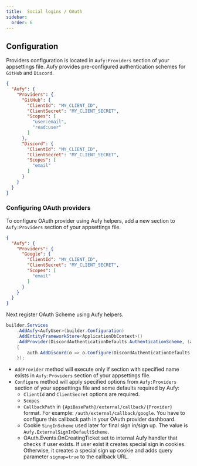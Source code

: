 ```yaml
---
title:  Social logins / OAuth
sidebar:
  order: 6
---
```


## Configuration

Providers configuration is located in `Aufy:Providers` section of your appsettings file.
Aufy provides pre-configured authentication schemes for `GitHub` and `Discord`.

```json title="appsettings.json"
{
  "Aufy": {
    "Providers": {
      "GitHub": {
        "ClientId": "MY_CLIENT_ID",
        "ClientSecret": "MY_CLIENT_SECRET",
        "Scopes": [
          "user:email",
          "read:user"
        ]
      },
      "Discord": {
        "ClientId": "MY_CLIENT_ID",
        "ClientSecret": "MY_CLIENT_SECRET",
        "Scopes": [
          "email"
        ]
      }
    }
  }
}
```

### Configuring OAuth providers

To configure OAuth provider using Aufy helpers, add a new section to `Aufy:Providers` section of your appsettings file.

```json title="appsettings.json"
{
  "Aufy": {
    "Providers": {
      "Google": {
        "ClientId": "MY_CLIENT_ID",
        "ClientSecret": "MY_CLIENT_SECRET",
        "Scopes": [
          "email"
        ]
      }
    }
  }
}
```

Next register OAuth Scheme using Aufy helpers.

```csharp title="Program.cs"
builder.Services
    .AddAufy<AufyUser>(builder.Configuration)
    .AddEntityFrameworkStore<ApplicationDbContext>()
    .AddProvider(DiscordAuthenticationDefaults.AuthenticationScheme, (auth, options) =>
    {
        auth.AddDiscord(o => o.Configure(DiscordAuthenticationDefaults.AuthenticationScheme, options));
    });
```
* `AddProvider` method will execute only if section with specified name exists in `Aufy:Providers` section of your appsettings file.
* `Configure` method will apply specified options from `Aufy:Providers` section of your appsettings file and some defaults required by Aufy:
  * `ClientId` and `ClientSecret` options are required.
  * `Scopes`
  * `CallbackPath` in `{ApiBasePath}/external/callback/{Provider}` format. For example: `/auth/external/callback/google`. 
     You have to configure this callback path in your OAuth provider dashboard.
  * Cookie `SingInScheme` used later for final sign in/sign up. The value is `Aufy.ExternalSignInDefaultScheme`.
  * OAuth.Events.OnCreatingTicket set to internal Aufy handler that checks if user exists. If user exist it creates special sign in cookies. Otherwise, it creates a special sign up cookie and adds query parameter `signup=true` to the callback URL.
